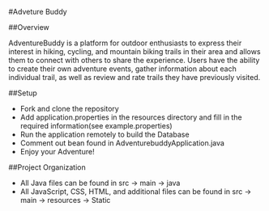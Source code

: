 #Adveture Buddy 

##Overview

AdventureBuddy is a platform for outdoor enthusiasts to express their interest in hiking, cycling, and mountain biking trails in their area and allows them to connect with others to share the experience. Users have the ability to create their own adventure events, gather information about each individual trail, as well as review and rate trails they have previously visited.


##Setup
* Fork and clone the repository
* Add application.properties in the resources directory and fill in the required information(see example.properties)
* Run the application remotely to build the Database
* Comment out bean found in AdventurebuddyApplication.java 
* Enjoy your Adventure!

##Project Organization

* All Java files can be found in src -> main -> java
* All JavaScript, CSS, HTML, and additional files can be found in src -> main -> resources -> Static